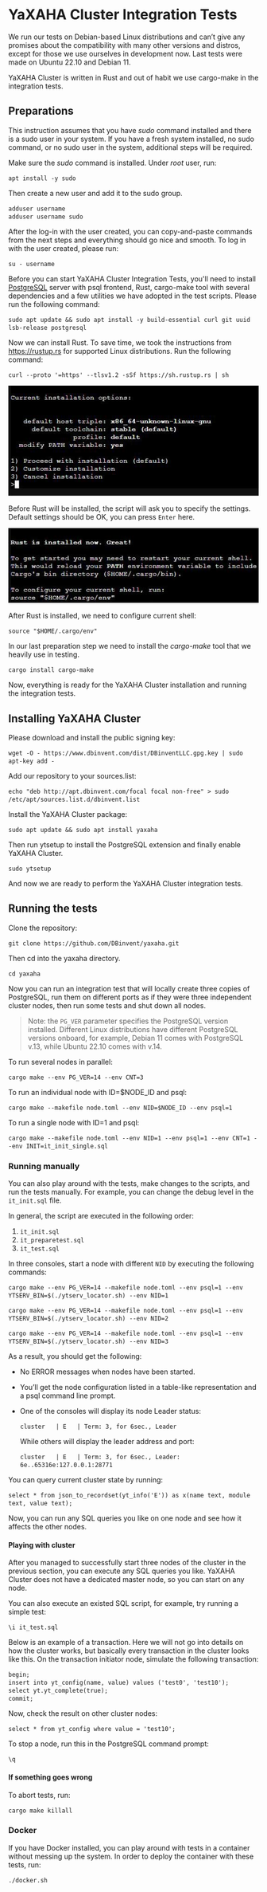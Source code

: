 # YaXAHA Cluster Integration Tests

We run our tests on Debian-based Linux distributions and can’t give any promises about the compatibility with many other versions and distros, except for those we use ourselves in development now. Last tests were made on Ubuntu 22.10 and Debian 11.

YaXAHA Cluster is written in Rust and out of habit we use cargo-make in the integration tests.

## Preparations

This instruction assumes that you have _sudo_ command installed and there is a sudo user in your system. If you have a fresh system installed, no sudo command, or no sudo user in the system, additional steps will be required.

Make sure the _sudo_ command is installed. Under _root_ user, run:

```shell
apt install -y sudo
```

Then create a new user and add it to the sudo group.

```shell
adduser username
adduser username sudo
```

After the log-in with the user created, you can copy-and-paste commands from the next steps and everything should go nice and smooth. To log in with the user created, please run:

```shell
su - username
```

Before you can start YaXAHA Cluster Integration Tests, you'll need to install [PostgreSQL](https://www.postgresql.org/download/linux/debian/) server with psql frontend, Rust, cargo-make tool with several dependencies and a few utilities we have adopted in the test scripts. Please run the following command:

```shell
sudo apt update && sudo apt install -y build-essential curl git uuid lsb-release postgresql
```

Now we can install Rust. To save time, we took the instructions from https://rustup.rs for supported Linux distributions. Run the following command:

```shell
curl --proto '=https' --tlsv1.2 -sSf https://sh.rustup.rs | sh
```

![Installing Cargo](https://github.com/DBinvent/yaxaha/blob/main/images/cargo-installation.jpg?raw=true)

Before Rust will be installed, the script will ask you to specify the settings. Default settings should be OK, you can press ```Enter``` here.

![Configuring the current shell](https://github.com/DBinvent/yaxaha/blob/main/images/configure-shell-for-cargo.jpg?raw=true)

After Rust is installed, we need to configure current shell:

```shell
source "$HOME/.cargo/env"
```

In our last preparation step we need to install the _cargo-make_ tool that we heavily use in testing.

```shell
cargo install cargo-make
```

Now, everything is ready for the YaXAHA Cluster installation and running the integration tests.

## Installing YaXAHA Cluster

Please download and install the public signing key:

```shell
wget -O - https://www.dbinvent.com/dist/DBinventLLC.gpg.key | sudo apt-key add -
```

Add our repository to your sources.list:

```shell
echo "deb http://apt.dbinvent.com/focal focal non-free" > sudo /etc/apt/sources.list.d/dbinvent.list
```

Install the YaXAHA Cluster package:

```shell
sudo apt update && sudo apt install yaxaha
```

Then run ytsetup to install the PostgreSQL extension and finally enable YaXAHA Cluster.

```shell
sudo ytsetup
```

And now we are ready to perform the YaXAHA Cluster integration tests.

## Running the tests

Clone the repository:

```shell
git clone https://github.com/DBinvent/yaxaha.git
```

Then cd into the yaxaha directory.

```shell
cd yaxaha
```

Now you can run an integration test that will locally create three copies of PostgreSQL, run them on different ports as if they were three independent cluster nodes, then run some tests and shut down all nodes.

> Note: the `PG_VER` parameter specifies the PostgreSQL version installed. Different Linux distributions have different PostgreSQL versions onboard, for example, Debian 11 comes with PostgreSQL v.13, while Ubuntu 22.10 comes with v.14.

To run several nodes in parallel:

```shell
cargo make --env PG_VER=14 --env CNT=3
```

To run an individual node with ID=$NODE_ID and psql:
```shell
cargo make --makefile node.toml --env NID=$NODE_ID --env psql=1
```

To run a single node with ID=1 and psql:
```shell
cargo make --makefile node.toml --env NID=1 --env psql=1 --env CNT=1 --env INIT=it_init_single.sql
```

### Running manually

You can also play around with the tests, make changes to the scripts, and run the tests manually. For example, you can change the debug level in the `it_init.sql` file.

In general, the script are executed in the following order:

1. `it_init.sql`
2. `it_preparetest.sql`
3. `it_test.sql`

In three consoles, start a node with different `NID` by executing the following commands:

```shell
cargo make --env PG_VER=14 --makefile node.toml --env psql=1 --env YTSERV_BIN=$(./ytserv_locator.sh) --env NID=1
```
```shell
cargo make --env PG_VER=14 --makefile node.toml --env psql=1 --env YTSERV_BIN=$(./ytserv_locator.sh) --env NID=2
```
```shell
cargo make --env PG_VER=14 --makefile node.toml --env psql=1 --env YTSERV_BIN=$(./ytserv_locator.sh) --env NID=3
```

As a result, you should get the following:

- No ERROR messages when nodes have been started.
- You’ll get the node configuration listed in a table-like representation and a psql command line prompt.
- One of the consoles will display its node Leader status:
    ```
    cluster   | E  	| Term: 3, for 6sec., Leader
    ```
  
    While others will display the leader address and port:
    ```
    cluster   | E  	| Term: 3, for 6sec., Leader: 6e..65316e:127.0.0.1:28771
    ```

You can query current cluster state by running:
```
select * from json_to_recordset(yt_info('E')) as x(name text, module text, value text);
```
  
Now, you can run any SQL queries you like on one node and see how it affects the other nodes.

#### Playing with cluster

After you managed to successfully start three nodes of the cluster in the previous section, you can execute any SQL queries you like. YaXAHA Cluster does not have a dedicated master node, so you can start on any node.

You can also execute an existed SQL script, for example, try running a simple test:

```
\i it_test.sql
```

Below is an example of a transaction. Here we will not go into details on how the cluster works, but basically every transaction in the cluster looks like this. On the transaction initiator node, simulate the following transaction:

```
begin;
insert into yt_config(name, value) values ('test0', 'test10');
select yt.yt_complete(true);
commit;
```

Now, check the result on other cluster nodes:

```
select * from yt_config where value = 'test10';
```

To stop a node, run this in the PostgreSQL command prompt:

``` 
\q
```

#### If something goes wrong

To abort tests, run:

```
cargo make killall
```

### Docker

If you have Docker installed, you can play around with tests in a container without messing up the system. In order to deploy the container with these tests, run:
```shell
./docker.sh
```
